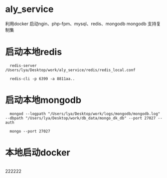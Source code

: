 # aly_service
  利用docker 启动ngin、php-fpm、mysql、redis、mongodb
  mongodb 支持复制集

# 启动本地redis
```
  redis-server /Users/lya/Desktop/work/aly_service/redis/redis_local.conf

  redis-cli -p 6399 -a 8811aa..
```
# 启动本地mongodb
```
  mongod --logpath "/Users/lya/Desktop/work/logs/mongodb/mongodb.log" --dbpath "/Users/lya/Desktop/work/db_data/mongo_dk_db" --port 27027 --auth

  mongo --port 27027 
```
# 本地启动docker
```

```

222222